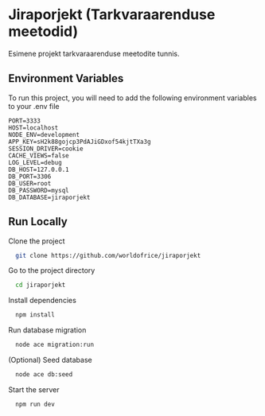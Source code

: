 
# Jiraporjekt (Tarkvaraarenduse meetodid)

Esimene projekt tarkvaraarenduse meetodite tunnis.

## Environment Variables

To run this project, you will need to add the following environment variables to your .env file

```env
PORT=3333
HOST=localhost
NODE_ENV=development
APP_KEY=sH2k88gojcp3PdAJiGDxof54kjtTXa3g
SESSION_DRIVER=cookie
CACHE_VIEWS=false
LOG_LEVEL=debug
DB_HOST=127.0.0.1
DB_PORT=3306
DB_USER=root
DB_PASSWORD=mysql
DB_DATABASE=jiraporjekt
```

## Run Locally

Clone the project

```bash
  git clone https://github.com/worldofrice/jiraporjekt
```

Go to the project directory

```bash
  cd jiraporjekt
```

Install dependencies

```bash
  npm install
```

Run database migration

```bash
  node ace migration:run
```

(Optional) Seed database

```bash
  node ace db:seed
```

Start the server

```bash
  npm run dev
```
